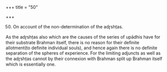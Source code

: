 +++
title = "50"

+++


50. On account of the non-determination of the adr̥shṭas.

As the adr̥shṭas also which are the causes of the series of upādhis have for their substrate Brahman itself, there is no reason for their definite allotment(to definite individual souls), and hence again there is no definite separation of the spheres of experience. For the limiting adjuncts as well as the adr̥shṭas cannot by their connexion with Brahman split up Brahman itself which is essentially one.

